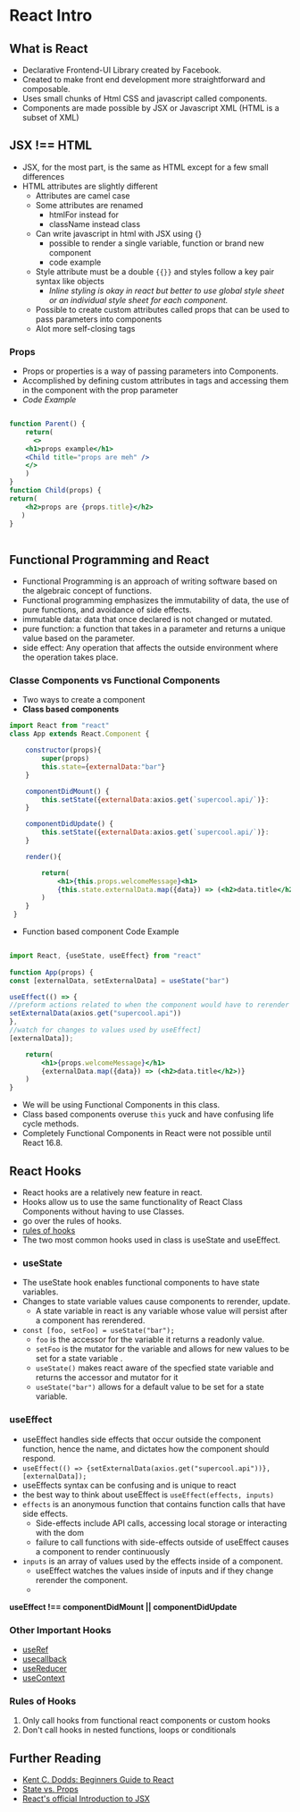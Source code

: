 # React Intro
## What is React
*  Declarative Frontend-UI Library created by Facebook.
* Created to make front end development more straightforward and composable.
* Uses small chunks of Html CSS and javascript called components.
* Components are made possible by JSX or Javascript XML (HTML is a subset of XML)
## JSX !== HTML
* JSX, for the most part, is the same as HTML except for a few small differences
* HTML attributes are slightly different
    * Attributes are camel case
    * Some attributes are renamed
        * htmlFor instead for
        * className instead class
    * Can write javascript in html  with JSX using {}
        * possible to render a single variable, function or brand new component
        * code example
    * Style attribute must be a double `{{}}` and styles follow a key pair syntax like objects
        * *Inline styling is okay in react but better to use global style sheet or an individual style sheet for each component.*
    * Possible to create custom attributes called props that can be used to pass parameters into components
    * Alot more self-closing tags
### Props
* Props or properties is a way of passing parameters into Components.
* Accomplished by defining custom attributes in tags and accessing them in the component with the prop parameter
* *Code Example*
```jsx

function Parent() {
    return(
      <>
    <h1>props example</h1>
    <Child title="props are meh" />
    </>
    )
}
function Child(props) {
return(
    <h2>props are {props.title}</h2>
   )
}   
     

```
## Functional Programming and React
* Functional Programming is an approach of writing software based on the algebraic concept of functions.
* Functional programming emphasizes the immutability of data, the use of pure functions, and avoidance of side effects.
*  immutable data: data that once declared is not changed or mutated.
* pure function: a function that takes in a parameter and returns a unique value based on the parameter.
* side effect: Any operation that affects the outside environment where the operation takes place.

### Classe Components vs Functional Components

* Two ways to create a component
* **Class based components**
``` jsx
import React from "react"
class App extends React.Component { 

    constructor(props){
        super(props)
        this.state={externalData:"bar"}
    }

    componentDidMount() {
        this.setState({externalData:axios.get(`supercool.api/`)}:
    }

    componentDidUpdate() {
        this.setState({externalData:axios.get(`supercool.api/`)}:
    }

    render(){

        return(
            <h1>{this.props.welcomeMessage}<h1>
            {this.state.externalData.map({data}) => (<h2>data.title</h2>)}
        )
    }   
 }
```
* Function based component Code Example
```jsx

import React, {useState, useEffect} from "react"
  
function App(props) {
const [externalData, setExternalData] = useState("bar")

useEffect(() => {
//preform actions related to when the component would have to rerender
setExternalData(axios.get("supercool.api"))
},
//watch for changes to values used by useEffect]
[externalData]);

    return(
        <h1>{props.welcomeMessage}</h1>
        {externalData.map({data}) => (<h2>data.title</h2>)}
    )
} 
```
* We will be using Functional Components in this class.
* Class based components overuse `this` yuck and have confusing life cycle methods.
* Completely Functional Components in React were not possible until React 16.8.
## React Hooks
* React hooks are a relatively new feature in react.
* Hooks allow us to use the same functionality of React Class Components without having to use Classes.
* go over the rules of hooks.
* [rules of hooks](https://reactjs.org/docs/hooks-rules.html)
* The two most common hooks used in class is useState and useEffect.
* ### useState
* The useState hook enables functional components to have state variables.
* Changes to state variable values cause components to rerender, update.
    * A state variable in react is any variable whose value will persist after a component has rerendered.
* `const [foo, setFoo] = useState("bar");`
    * `foo` is the accessor for the variable it returns a readonly value.
    * `setFoo` is the mutator for the variable and allows for new values to be set for a state variable .
    * `useState()` makes react aware of the specfied state variable and returns the accessor and mutator for it
    * `useState("bar")` allows for a default value to be set for a state variable.
### useEffect
* useEffect handles side effects that occur outside the component function, hence the name, and dictates how the component should respond.
* `useEffect(() => {setExternalData(axios.get("supercool.api"))},[externalData]);`
* useEffects syntax can be confusing and is unique to react
* the best way to think about useEffect is `useEffect(effects, inputs)`
* `effects` is an anonymous function that contains function calls that have side effects.
    * Side-effects include API calls, accessing local storage or interacting with the dom
    * failure to call functions with side-effects outside of useEffect causes a component to render continuously
* `inputs` is an array of values used by the effects inside of a component.
    * useEffect watches the values inside of inputs and if they change rerender the component.
    *
**useEffect !== componentDidMount || componentDidUpdate**
### Other Important Hooks
* [useRef](https://reactjs.org/docs/hooks-reference.html#useref)
* [usecallback](https://reactjs.org/docs/hooks-reference.html#usecallback)
* [useReducer](https://reactjs.org/docs/hooks-reference.html#usereducer)
* [useContext](https://reactjs.org/docs/hooks-reference.html#usecontext)

### Rules of Hooks
1. Only call hooks from functional react components or custom hooks
2. Don't call hooks in nested functions, loops or conditionals
## Further Reading
* [Kent C. Dodds: Beginners Guide to React](https://egghead.io/courses/the-beginner-s-guide-to-react)
* [State vs. Props](https://codeburst.io/react-state-vs-props-explained-51beebd73b21)
* [React's official Introduction to JSX](https://reactjs.org/docs/introducing-jsx.html)
